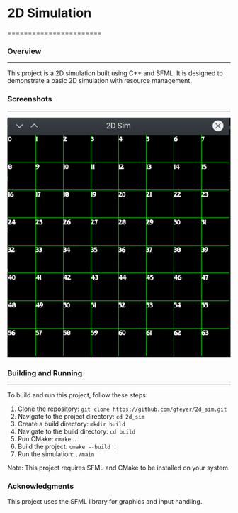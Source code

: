 

# 2D Simulation
=======================

### Overview
--------

This project is a 2D simulation built using C++ and SFML. It is designed to demonstrate a basic 2D simulation with resource management.

### Screenshots
--------
![](docs/images/grid.png)

### Building and Running
--------------------

To build and run this project, follow these steps:

1. Clone the repository: `git clone https://github.com/gfeyer/2d_sim.git`
2. Navigate to the project directory: `cd 2d_sim`
3. Create a build directory: `mkdir build`
4. Navigate to the build directory: `cd build`
5. Run CMake: `cmake ..`
6. Build the project: `cmake --build .`
7. Run the simulation: `./main`

Note: This project requires SFML and CMake to be installed on your system.


### Acknowledgments

This project uses the SFML library for graphics and input handling.
